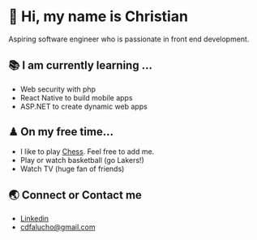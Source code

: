 # 👋 Hi, my name is Christian  
Aspiring software engineer who is passionate in front end development.

## 📚 I am currently learning ...

- Web security with php
- React Native to build mobile apps
- ASP.NET to create dynamic web apps

## ♟ On my free time...

- I like to play [Chess](https://www.chess.com/register?ref_id=62505398). Feel free to add me.
- Play or watch basketball (go Lakers!)
- Watch TV (huge fan of friends)
 
## 🌏 Connect or Contact me 

- [Linkedin](https://www.linkedin.com/in/cdfalucho/)
- cdfalucho@gmail.com





